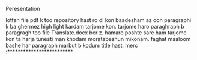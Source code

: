 Peresentation

lotfan file pdf k too repository hast ro dl kon baadesham az oon paragraphi k ba ghermez high light kardam tarjome kon.
tarjome haro paraghraph b paragragh too file Translate.docx beriz. hamaro poshte sare ham tarjome kon ta harja tunesti man khodam moratabeshun mikonam.
faghat maaloom bashe har paragraph marbut b kodum title hast.
merc :*************************

